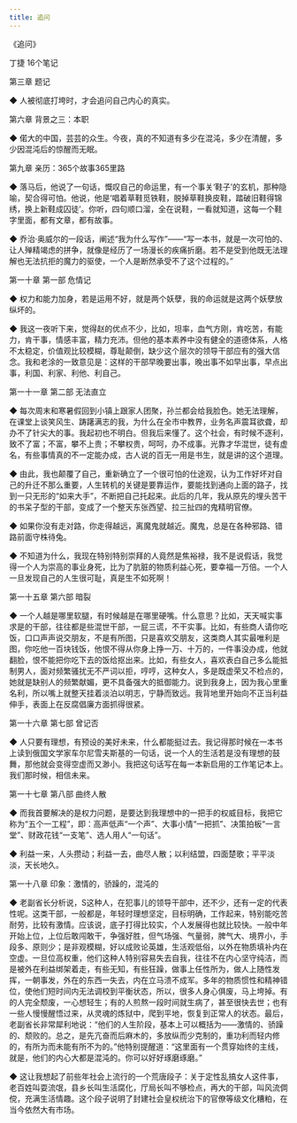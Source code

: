 ```yaml
---
title: 追问
---
```


《追问》

丁捷
16个笔记

第三章 题记

◆ 人被彻底打垮时，才会追问自己内心的真实。


第六章 背景之三：本职

◆ 偌大的中国，芸芸的众生。今夜，真的不知道有多少在混沌，多少在清醒，多少因混沌后的惊醒而无眠。


第九章 亲历：365个故事365里路

◆ 落马后，他说了一句话，慨叹自己的命运里，有一个事关‘鞋子’的玄机，那种隐喻，契合得可怕。他说，他是‘唱着草鞋觅铁鞋，脱掉草鞋换皮鞋，踏破旧鞋得锦绣，换上新鞋成囚徒’。你听，四句顺口溜，全在说鞋，一看就知道，这每一个鞋字里面，都有文章，都有故事。

◆ 乔治·奥威尔的一段话，阐述“我为什么写作”——“写一本书，就是一次可怕的、让人殚精竭虑的拼争，就像是经历了一场漫长的疾痛折磨。若不是受到他既无法理解也无法抗拒的魔力的驱使，一个人是断然承受不了这个过程的。”


第一十章 第一部 危情记

◆ 权力和能力加身，若是运用不好，就是两个妖孽，我的命运就是这两个妖孽放纵坏的。

◆ 我这一夜听下来，觉得赵的优点不少，比如，坦率，血气方刚，肯吃苦，有能力，肯干事，情感丰富，精力充沛。但他的基本素养中没有健全的道德体系，人格不太稳定，价值观比较模糊，尊耻颠倒，缺少这个层次的领导干部应有的强大信念。我和老涂的一致意见是：这样的干部早晚要出事，晚出事不如早出事，早点出事，利国、利家、利他、利自己。


第一十一章 第二部 无法直立

◆ 每次周末和寒暑假回到小镇上跟家人团聚，孙兰都会给我脸色。她无法理解，在课堂上谈笑风生、踌躇满志的我，为什么在全市中教界，业务名声震耳欲聋，却办不了针尖大的事。我起初也不明白。但我后来懂了。这个社会，有时候不逐利，致不了富；不富，攀不上贵；不攀权贵，呵呵，办不成事。光靠才华混世，徒有虚名，有些事情真的不一定能办成，古人说的百无一用是书生，就是讲的这个道理。

◆ 由此，我也颠覆了自己，重新确立了一个很可怕的仕途观，认为工作好坏对自己的升迁不那么重要，人生转机的关键是要靠运作，要能找到通向上面的路子，找到一只无形的“如来大手”，不断把自己托起来。此后的几年，我从原先的埋头苦干的书呆子型的干部，变成了一个整天东张西望、拉三扯四的鬼精明官僚。

◆ 如果你没有走对路，你走得越远，离魔鬼就越近。魔鬼，总是在各种邪路、错路前面守株待兔。

◆ 不知道为什么，我现在特别特别崇拜的人竟然是焦裕禄，我不是说假话，我觉得一个人为崇高的事业身死，比为了肮脏的物质利益心死，要幸福一万倍。一个人一旦发现自己的人生很可耻，真是生不如死啊！


第一十五章 第六部 暗裂

◆ 一个人越是哪里软腿，有时候越是在哪里硬嘴。什么意思？比如，天天喊实事求是的干部，往往都是些混世干部，一屁三谎，不干实事。比如，有些商人请你吃饭，口口声声说交朋友，不是有所图，只是喜欢交朋友，这类商人其实最唯利是图，你吃他一百块钱饭，他恨不得从你身上挣一万、十万的，一件事没办成，他就翻脸，恨不能把你吃下去的饭给抠出来。比如，有些女人，喜欢表白自己多么能抵制男人，面对频繁骚扰无不严词以拒，哼哼，这种女人，多是既虚荣又不检点的，她就是缺别人的频繁献媚，更不具备强大的抵御能力。说到我身上，因为我心里重名利，所以嘴上就整天挂着淡泊以明志，宁静而致远。我背地里开始向不正当利益伸手，表面上在反腐倡廉方面抓得很紧。


第一十六章 第七部 曾记否

◆ 人只要有理想，有预设的美好未来，什么都能挺过去。我记得那时候在一本书上读到俄国文学家车尔尼雪夫斯基的一句话，说一个人的生活若是没有理想的鼓舞，那他就会变得空虚而又渺小。我把这句话写在每一本新启用的工作笔记本上。我们那时候，相信未来。


第一十七章 第八部 曲终人散

◆ 而我首要解决的是权力问题，是要达到我理想中的一把手的权威目标，我把它称为“五个一工程”，即：高声低声“一个声”、大事小情“一把抓”、决策拍板“一言堂”、财政花钱“一支笔”、选人用人“一句话”。

◆ 利益一来，人头攒动；利益一去，曲尽人散；以利结盟，四面楚歌；平平淡淡，天长地久。


第一十八章 印象：激情的，骄躁的，混沌的

◆ 老副省长分析说，S这种人，在犯事儿的领导干部中，还不少，还有一定的代表性呢。这类干部，一般都是，年轻时理想坚定，目标明确，工作起来，特别能吃苦耐劳，比较有激情。应该说，底子打得比较实，个人发展得也就比较快。一般中年开始上位，上位后敢闯敢干，争强好胜，但气场强、气量弱，脾气大、境界小，手段多、原则少；是非观模糊，好以成败论英雄，生活观低俗，以外在物质填补内在空虚。一旦位高权重，他们这种人特别容易失去自我，往往不在内心坚守纯洁，而是被外在利益绑架着走，有些无知，有些狂躁，做事上任性所为，做人上随性发挥，一朝事发，外在的东西一失去，内在立马溃不成军。多年的物质惯性和精神错位，使他们短时间内无法调校到平衡状态，所以，很多人身心俱废，马上垮掉。有的人完全颓废，一心想轻生；有的人煎熬一段时间就生病了，甚至很快去世；也有一些人慢慢醒悟过来，从灵魂的炼狱中，爬到平地，恢复到正常人的状态。最后，老副省长非常犀利地说：“他们的人生阶段，基本上可以概括为——激情的、骄躁的、颓败的。总之，是先亢奋而后麻木的，多放纵而少克制的，重功利而轻内修的，有所为而未能有所不为的。”他特别提醒道：“这里面有一个贯穿始终的主线，就是，他们的内心大都是混沌的。你可以好好琢磨琢磨。”

◆ 这让我想起了前些年社会上流行的一个荒唐段子：关于定性乱搞女人这件事，老百姓叫耍流氓，县乡长叫生活腐化，厅局长叫不够检点，再大的干部，叫风流倜傥，充满生活情趣。这个段子说明了封建社会皇权统治下的官僚等级文化糟粕，在当今依然大有市场。

